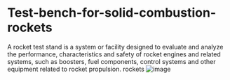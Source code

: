 # Test-bench-for-solid-combustion-rockets
A rocket test stand is a system or facility designed to evaluate and analyze the performance, characteristics and safety of rocket engines and related systems, such as boosters, fuel components, control systems and other equipment related to rocket propulsion. rockets
![image](https://github.com/SebasAlvarez2004/Test-bench-for-solid-combustion-rockets/assets/103085673/b9a6823a-1be3-4805-86ac-e20724bbc7c4)
